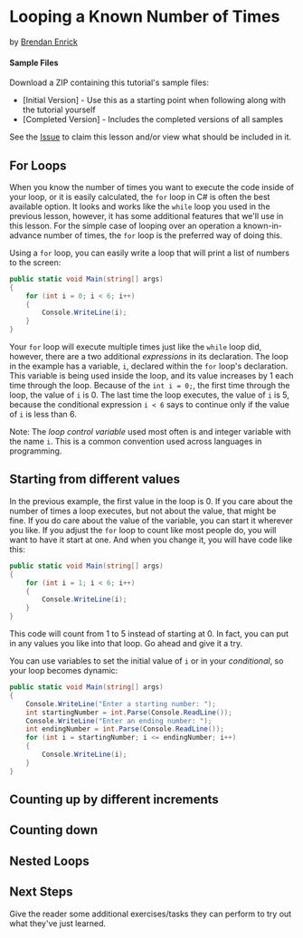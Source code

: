 # Looping a Known Number of Times
by [Brendan Enrick](http://deviq.com/me/brendan-enrick)

#### Sample Files
Download a ZIP containing this tutorial's sample files:
- [Initial Version] - Use this as a starting point when following along with the tutorial yourself
- [Completed Version] - Includes the completed versions of all samples

See the [Issue](https://github.com/dotnet/training-tutorials/issues/7) to claim this lesson and/or view what should be included in it.

## For Loops
When you know the number of times you want to execute the code inside of your loop, or it is easily calculated, the ``for`` loop in C# is often the best available option. It looks and works like the ``while`` loop you used in the previous lesson, however, it has some additional features that we'll use in this lesson. For the simple case of looping over an operation a known-in-advance number of times, the ``for`` loop is the preferred way of doing this.

Using a ``for`` loop, you can easily write a loop that will print a list of numbers to the screen:

```c#
public static void Main(string[] args)
{
    for (int i = 0; i < 6; i++)
    {
        Console.WriteLine(i);
    }
}
```

Your ``for`` loop will execute multiple times just like the ``while`` loop did, however, there are a two additional *expressions* in its declaration. The loop in the example has a variable, ``i``, declared within the ``for`` loop's declaration. This variable is being used inside the loop, and its value increases by 1 each time through the loop. Because of the ``int i = 0;``, the first time through the loop, the value of ``i`` is 0. The last time the loop executes, the value of ``i`` is 5, because the conditional expression ``i < 6`` says to continue only if the value of ``i`` is less than 6.

Note: The *loop control variable* used most often is and integer variable with the name ``i``. This is a common convention used across languages in programming.

## Starting from different values
In the previous example, the first value in the loop is 0. If you care about the number of times a loop executes, but not about the value, that might be fine. If you do care about the value of the variable, you can start it wherever you like. If you adjust the ``for`` loop to count like most people do, you will want to have it start at one. And when you change it, you will have code like this:

```c#
public static void Main(string[] args)
{
    for (int i = 1; i < 6; i++)
    {
        Console.WriteLine(i);
    }
}
```

This code will count from 1 to 5 instead of starting at 0. In fact, you can put in any values you like into that loop. Go ahead and give it a try.

You can use variables to set the initial value of ``i`` or in your *conditional*, so your loop becomes dynamic:

```c#
public static void Main(string[] args)
{
    Console.WriteLine("Enter a starting number: ");
    int startingNumber = int.Parse(Console.ReadLine());
    Console.WriteLine("Enter an ending number: ");
    int endingNumber = int.Parse(Console.ReadLine());
    for (int i = startingNumber; i <= endingNumber; i++)
    {
        Console.WriteLine(i);
    }
}
```

## Counting up by different increments


## Counting down

## Nested Loops


## Next Steps

Give the reader some additional exercises/tasks they can perform to try out what they've just learned.
